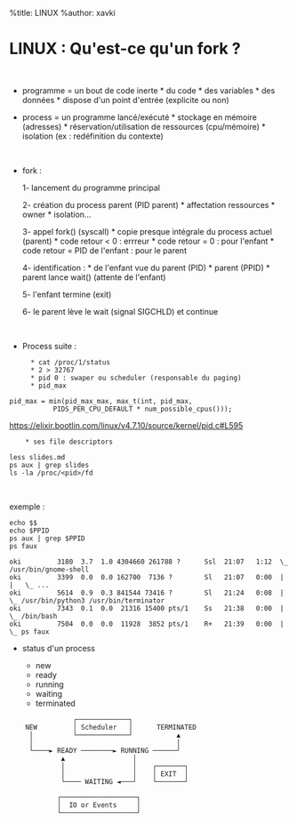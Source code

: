 %title: LINUX
%author: xavki


# LINUX : Qu'est-ce qu'un fork ?


<br>

* programme = un bout de code inerte
		* du code
		* des variables
		* des données
		* dispose d'un point d'entrée (explicite ou non)

* process = un programme lancé/exécuté
		* stockage en mémoire (adresses)
		* réservation/utilisation de ressources (cpu/mémoire)
		* isolation (ex : redéfinition du contexte)

<br>

* fork :

	1- lancement du programme principal

	2- création du process parent (PID parent)
			* affectation ressources
			* owner
			* isolation...

	3- appel fork() (syscall)
			* copie presque intégrale du process actuel (parent)
			* code retour < 0 : errreur
			* code retour = 0 : pour l'enfant
			* code retour = PID de l'enfant : pour le parent

	4- identification :
			* de l'enfant vue du parent (PID)
			* parent (PPID)
			* parent lance wait() (attente de l'enfant)

	5- l'enfant termine (exit)

	6- le parent lève le wait (signal SIGCHLD) et continue

<br>

* Process suite :

		* cat /proc/1/status
		* 2 > 32767
		* pid 0 : swaper ou scheduler (responsable du paging)
		* pid_max

```
pid_max = min(pid_max_max, max_t(int, pid_max,
           PIDS_PER_CPU_DEFAULT * num_possible_cpus()));
```

https://elixir.bootlin.com/linux/v4.7.10/source/kernel/pid.c#L595

		* ses file descriptors

```
less slides.md
ps aux | grep slides
ls -la /proc/<pid>/fd
```


<br>

exemple :

```
echo $$
echo $PPID
ps aux | grep $PPID
ps faux
```

```
oki         3180  3.7  1.0 4304660 261788 ?      Ssl  21:07   1:12  \_ /usr/bin/gnome-shell
oki         3399  0.0  0.0 162700  7136 ?        Sl   21:07   0:00  |   |   \_ ...
oki         5614  0.9  0.3 841544 73416 ?        Sl   21:24   0:08  |   \_ /usr/bin/python3 /usr/bin/terminator
oki         7343  0.1  0.0  21316 15400 pts/1    Ss   21:38   0:00  |       \_ /bin/bash
oki         7504  0.0  0.0  11928  3852 pts/1    R+   21:39   0:00  |           \_ ps faux
```


* status d'un process

	* new
	* ready
	* running
	* waiting
	* terminated


```
                ┌─────────────┐
    NEW         │ Scheduler   │      TERMINATED
     │          └─────────────┘           ▲
     │                                    │
     └────► READY ────────► RUNNING ──────┘
             ▲                 │
             │                 │    ┌───────┐
             │                 │    │ EXIT  │
             └──── WAITING ◄───┘    └───────┘

            ┌───────────────────┐
            │  IO or Events     │
            └───────────────────┘
```

